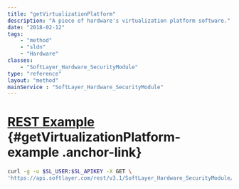 ```yaml
---
title: "getVirtualizationPlatform"
description: "A piece of hardware's virtualization platform software."
date: "2018-02-12"
tags:
    - "method"
    - "sldn"
    - "Hardware"
classes:
    - "SoftLayer_Hardware_SecurityModule"
type: "reference"
layout: "method"
mainService : "SoftLayer_Hardware_SecurityModule"
---
```


# [REST Example](#getVirtualizationPlatform-example) <a href="/article/rest/"><i class="fas fa-question"></i></a> {#getVirtualizationPlatform-example .anchor-link} 
```bash
curl -g -u $SL_USER:$SL_APIKEY -X GET \
'https://api.softlayer.com/rest/v3.1/SoftLayer_Hardware_SecurityModule/{SoftLayer_Hardware_SecurityModuleID}/getVirtualizationPlatform'
```
